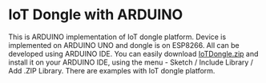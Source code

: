 # IoT Dongle with ARDUINO
This is ARDUINO implementation of IoT dongle platform. Device is implemented on ARDUINO UNO and dongle is on ESP8266. All can be developed using ARDUINO IDE. You can easily download [IoTDongle.zip](arduino/IoTDongle.zip) and install it on your ARDUINO IDE, using the menu - Sketch / Include Library / Add .ZIP Library. There are examples with IoT dongle platform.
